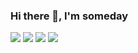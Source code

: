 ### Hi there 👋, I'm someday

![](https://github-profile-summary-cards.vercel.app/api/cards/repos-per-language?username=someday-94&theme=nord_bright)
![](https://github-profile-summary-cards.vercel.app/api/cards/most-commit-language?username=someday-94&theme=nord_bright)
![](https://github-profile-summary-cards.vercel.app/api/cards/stats?username=someday-94&theme=nord_bright)
![](https://github-profile-summary-cards.vercel.app/api/cards/productive-time?username=someday-94&theme=nord_bright)
